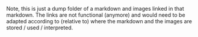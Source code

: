 Note, this is just a dump folder of a markdown and images linked in that markdown. The links are not functional (anymore) and would need to be adapted according to (relative to) where the markdown and the images are stored / used / interpreted.